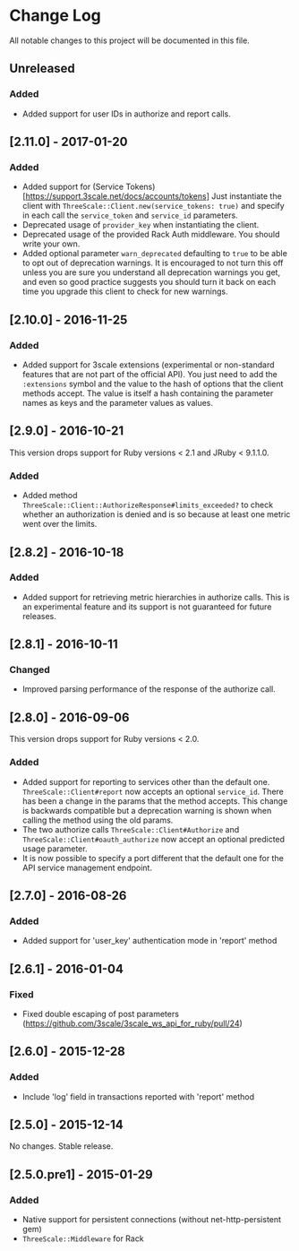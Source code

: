 # Change Log
All notable changes to this project will be documented in this file.

## Unreleased
### Added
- Added support for user IDs in authorize and report calls.

## [2.11.0] - 2017-01-20
### Added
- Added support for (Service Tokens)[https://support.3scale.net/docs/accounts/tokens]
  Just instantiate the client with `ThreeScale::Client.new(service_tokens: true)`
  and specify in each call the `service_token` and `service_id` parameters.
- Deprecated usage of `provider_key` when instantiating the client.
- Deprecated usage of the provided Rack Auth middleware. You should write your own.
- Added optional parameter `warn_deprecated` defaulting to `true` to be able to
  opt out of deprecation warnings. It is encouraged to not turn this off unless
  you are sure you understand all deprecation warnings you get, and even so good
  practice suggests you should turn it back on each time you upgrade this client
  to check for new warnings.

## [2.10.0] - 2016-11-25
### Added
- Added support for 3scale extensions (experimental or non-standard
  features that are not part of the official API). You just need to
  add the `:extensions` symbol and the value to the hash of options that
  the client methods accept. The value is itself a hash containing the
  parameter names as keys and the parameter values as values.

## [2.9.0] - 2016-10-21
This version drops support for Ruby versions < 2.1 and JRuby < 9.1.1.0.

### Added
- Added method `ThreeScale::Client::AuthorizeResponse#limits_exceeded?`
  to check whether an authorization is denied and is so because at least
  one metric went over the limits.

## [2.8.2] - 2016-10-18
### Added
- Added support for retrieving metric hierarchies in authorize calls.
  This is an experimental feature and its support is not guaranteed for
  future releases.

## [2.8.1] - 2016-10-11
### Changed
- Improved parsing performance of the response of the authorize call.

## [2.8.0] - 2016-09-06
This version drops support for Ruby versions < 2.0.

### Added
- Added support for reporting to services other than the default one.
  `ThreeScale::Client#report` now accepts an optional `service_id`.
  There has been a change in the params that the method accepts. This
  change is backwards compatible but a deprecation warning is shown
  when calling the method using the old params.
- The two authorize calls `ThreeScale::Client#Authorize` and
  `ThreeScale::Client#oauth_authorize` now accept an optional predicted
  usage parameter.
- It is now possible to specify a port different that the default
  one for the API service management endpoint.

## [2.7.0] - 2016-08-26
### Added
- Added support for 'user_key' authentication mode in 'report' method

## [2.6.1] - 2016-01-04
### Fixed
- Fixed double escaping of post parameters (https://github.com/3scale/3scale_ws_api_for_ruby/pull/24)

## [2.6.0] - 2015-12-28

### Added
- Include 'log' field in transactions reported with 'report' method

## [2.5.0] - 2015-12-14
No changes. Stable release.

## [2.5.0.pre1] - 2015-01-29
### Added
- Native support for persistent connections (without net-http-persistent gem)
- `ThreeScale::Middleware` for Rack
